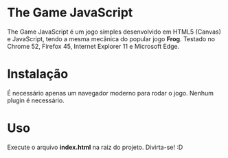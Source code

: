 The Game JavaScript
===============================

The Game JavaScript é um jogo simples desenvolvido em HTML5 (Canvas) e JavaScript, tendo a mesma mecânica do popular jogo **Frog**. Testado no Chrome 52, Firefox 45, Internet Explorer 11 e Microsoft Edge.

Instalação
===============================

É necessário apenas um navegador moderno para rodar o jogo. Nenhum plugin é necessário.

Uso
===============================

Execute o arquivo **index.html** na raiz do projeto. Divirta-se! :D